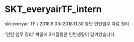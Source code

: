 # SKT_everyairTF_intern
skt everyair TF /  2018.9.03~2018.11.30 동안 인턴업무 자료 정리

'인턴 업무 정리' 파일에 3개월동안 인턴생활이 담겨있습니다.

